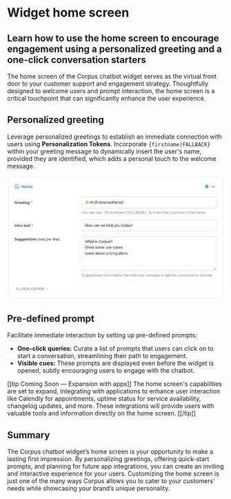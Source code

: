 # Widget home screen
## Learn how to use the home screen to encourage engagement using a personalized greeting and a one-click conversation starters

The home screen of the Corpus chatbot widget serves as the virtual front door to your customer support and engagement strategy. Thoughtfully designed to welcome users and prompt interaction, the home screen is a critical touchpoint that can significantly enhance the user experience.

## Personalized greeting

Leverage personalized greetings to establish an immediate connection with users using **Personalization Tokens**. Incorporate `{firstname|FALLBACK}` within your greeting message to dynamically insert the user's name, provided they are identified, which adds a personal touch to the welcome message.

![Corpus Chat: home](../media//widget-home.webp)

## Pre-defined prompt

Facilitate immediate interaction by setting up pre-defined prompts:

- **One-click queries:** Curate a list of prompts that users can click on to start a conversation, streamlining their path to engagement.
- **Visible cues:** These prompts are displayed even before the widget is opened, subtly encouraging users to engage with the chatbot.

[[tip Coming Soon — Expansion with apps]]
The home screen's capabilities are set to expand, integrating with applications to enhance user interaction like Calendly for appointments, uptime status for service availability, changelog updates, and more. These integrations will provide users with valuable tools and information directly on the home screen.
[[/tip]]


## Summary

The Corpus chatbot widget’s home screen is your opportunity to make a lasting first impression. By personalizing greetings, offering quick-start prompts, and planning for future app integrations, you can create an inviting and interactive experience for your users. Customizing the home screen is just one of the many ways Corpus allows you to cater to your customers' needs while showcasing your brand’s unique personality.
